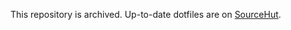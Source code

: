 This repository is archived.
Up-to-date dotfiles are on [SourceHut](https://git.sr.ht/~deckard/dotfiles).
